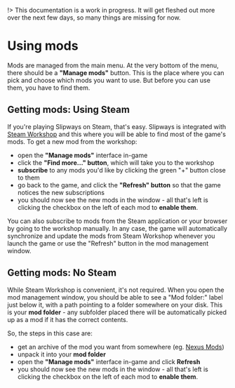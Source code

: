 !> This documentation is a work in progress. It will get fleshed out more over the next few days, so many things are missing for now.

# Using mods

Mods are managed from the main menu. At the very bottom of the menu, there should be a **"Manage mods"** button. This is the place where you can pick and choose which mods you want to use. But before you can use them, you have to find them.

## Getting mods: Using Steam

If you're playing Slipways on Steam, that's easy. Slipways is integrated with [Steam Workshop](https://steamcommunity.com/app/1264280/workshop/) and this where you will be able to find most of the game's mods. To get a new mod from the workshop:

* open the **"Manage mods"** interface in-game
* click the **"Find more..." button**, which will take you to the workshop
* **subscribe** to any mods you'd like by clicking the green "+" button close to them
* go back to the game, and click the **"Refresh" button** so that the game notices the new subscriptions
* you should now see the new mods in the window - all that's left is clicking the checkbox on the left of each mod to **enable them**.

You can also subscribe to mods from the Steam application or your browser by going to the workshop manually. In any case, the game will automatically synchronize and update the mods from Steam Workshop whenever you launch the game or use the "Refresh" button in the mod management window.

## Getting mods: No Steam

While Steam Workshop is convenient, it's not required. When you open the mod management window, you should be able to see a "Mod folder:" label just below it, with a path pointing to a folder somewhere on your disk. This is your **mod folder** - any subfolder placed there will be automatically picked up as a mod if it has the correct contents.

So, the steps in this case are:
* get an archive of the mod you want from somewhere (eg. [Nexus Mods](https://www.nexusmods.com/))
* unpack it into your **mod folder**
* open the **"Manage mods"** interface in-game and click **Refresh**
* you should now see the new mods in the window - all that's left is clicking the checkbox on the left of each mod to **enable them**.
